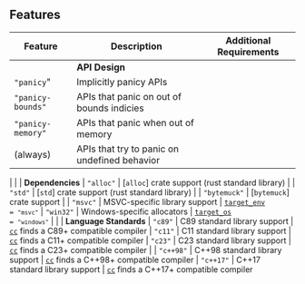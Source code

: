 ## Features
| Feature               | Description                                   | Additional Requirements |
| ----------------------| ----------------------------------------------| ------------------------|
|                       | **API Design**
| `"panicy`"            | Implicitly panicy APIs                        |
| `"panicy-bounds"`     | APIs that panic on out of bounds indicies     |
| `"panicy-memory"`     | APIs that panic when out of memory            |
| (always)              | APIs that try to panic on undefined behavior  |
|
|                       | **Dependencies**
| `"alloc"`             | [`alloc`] crate support (rust standard library) |
| `"std"`               | [`std`] crate support (rust standard library) |
| `"bytemuck"`          | [`bytemuck`] crate support                    |
| `"msvc"`              | MSVC-specific library support                 | <code>[target_env](https://doc.rust-lang.org/reference/conditional-compilation.html#target_env) = `"msvc"`</code>
| `"win32"`             | Windows-specific allocators                   | <code>[target_os](https://doc.rust-lang.org/reference/conditional-compilation.html#target_os) = `"windows"`</code>
|
|                       | **Language Standards**
| `"c89"`               | C89 standard library support                  | [`cc`](https://github.com/rust-lang/cc-rs) finds a C89+ compatible compiler
| `"c11"`               | C11 standard library support                  | [`cc`](https://github.com/rust-lang/cc-rs) finds a C11+ compatible compiler
| `"c23"`               | C23 standard library support                  | [`cc`](https://github.com/rust-lang/cc-rs) finds a C23+ compatible compiler
|
| `"c++98"`             | C++98 standard library support                | [`cc`](https://github.com/rust-lang/cc-rs) finds a C++98+ compatible compiler
| `"c++17"`             | C++17 standard library support                | [`cc`](https://github.com/rust-lang/cc-rs) finds a C++17+ compatible compiler
